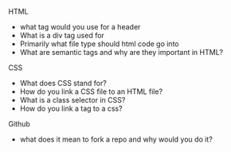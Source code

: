 HTML 
- what tag would you use for a header 
- What is a div tag used for 
- Primarily what file type should html code go into 
- What are semantic tags and why are they important in HTML?

CSS
- What does CSS stand for?
- How do you link a CSS file to an HTML file?
- What is a class selector in CSS?
- How do you link a tag to a css?

Github 
- what does it mean to fork a repo and why would you do it?

